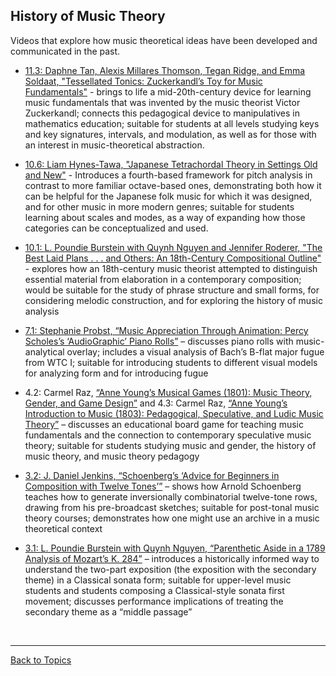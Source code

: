 ## History of Music Theory

Videos that explore how music theoretical ideas have been developed and communicated in the past.

- [11.3: Daphne Tan, Alexis Millares Thomson, Tegan Ridge, and Emma Soldaat, "Tessellated Tonics: Zuckerkandl’s Toy for Music Fundamentals"](https://www.smt-v.org/archives/volume11.html#tessellated-tonics-zuckerkandls-toy-for-music-fundamentals) - brings to life a mid-20th-century device for learning music fundamentals that was invented by the music theorist Victor Zuckerkandl; connects this pedagogical device to manipulatives in mathematics education; suitable for students at all levels studying keys and key signatures, intervals, and modulation, as well as for those with an interest in music-theoretical abstraction.

- [10.6: Liam Hynes-Tawa, "Japanese Tetrachordal Theory in Settings Old and New"](http://www.smt-v.org/archives/volume10.html#japanese-tetrachordal-theory-in-settings-old-and-new) - Introduces a fourth-based framework for pitch analysis in contrast to more familiar octave-based ones, demonstrating both how it can be helpful for the Japanese folk music for which it was designed, and for other music in more modern genres; suitable for students learning about scales and modes, as a way of expanding how those categories can be conceptualized and used.
  
- [10.1: L. Poundie Burstein with Quynh Nguyen and Jennifer Roderer, "The Best Laid Plans . . . and Others: An 18th-Century Compositional Outline"](volume10.html#the-best-laid-plans-and-others-an-18th-century-compositional-outline) - explores how an 18th-century music theorist attempted to distinguish essential material from elaboration in a contemporary composition; would be suitable for the study of phrase structure and small forms, for considering melodic construction, and for exploring the history of music analysis
  
- [7.1: Stephanie Probst, “Music Appreciation Through Animation: Percy Scholes’s ‘AudioGraphic’ Piano Rolls”](https://www.smt-v.org/archives/volume7.html#music-appreciation-through-animation-percy-scholess-audiographic-piano-rolls) – discusses piano rolls with music-analytical overlay; includes a visual analysis of Bach’s B-flat major fugue from WTC I; suitable for introducing students to different visual models for analyzing form and for introducing fugue

- 4.2: Carmel Raz, [“Anne Young’s Musical Games (1801): Music Theory, Gender, and Game Design”](https://www.smt-v.org/archives/volume4.html#anne-youngs-musical-games-1801-music-theory-gender-and-game-design) and 4.3: Carmel Raz, [“Anne Young’s Introduction to Music (1803): Pedagogical, Speculative, and Ludic Music Theory”](https://www.smt-v.org/archives/volume4.html#anne-youngs-introduction-to-music-1803-pedagogical-speculative-and-ludic-music-theory) – discusses an educational board game for teaching music fundamentals and the connection to contemporary speculative music theory; suitable for students studying music and gender, the history of music theory, and music theory pedagogy

- [3.2: J. Daniel Jenkins, “Schoenberg’s ‘Advice for Beginners in Composition with Twelve Tones’”](https://www.smt-v.org/archives/volume3.html#schoenbergs-advice-for-beginners-in-composition-with-twelve-tones) – shows how Arnold Schoenberg teaches how to generate inversionally combinatorial twelve-tone rows, drawing from his pre-broadcast sketches; suitable for post-tonal music theory courses; demonstrates how one might use an archive in a music theoretical context

- [3.1: L. Poundie Burstein with Quynh Nguyen, “Parenthetic Aside in a 1789 Analysis of Mozart’s K. 284”](https://www.smt-v.org/archives/volume3.html#parenthetic-aside-in-a-1789-analysis-of-mozarts-k-284) – introduces a historically informed way to understand the two-part exposition (the exposition with the secondary theme) in a Classical sonata form; suitable for upper-level music students and students composing a Classical-style sonata first movement; discusses performance implications of treating the secondary theme as a “middle passage”

<p>&nbsp;</p>
<hr>

[Back to Topics](index.html)
